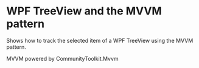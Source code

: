 WPF TreeView and the MVVM pattern
=================================

Shows how to track the selected item of a WPF TreeView using the MVVM pattern.

MVVM powered by CommunityToolkit.Mvvm